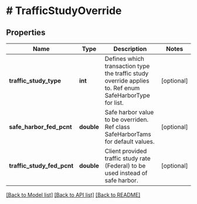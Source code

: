 # # TrafficStudyOverride

## Properties

Name | Type | Description | Notes
------------ | ------------- | ------------- | -------------
**traffic_study_type** | **int** | Defines which transaction type the traffic study override applies to.  Ref enum SafeHarborType for list. | [optional]
**safe_harbor_fed_pcnt** | **double** | Safe harbor value to be overriden.  Ref class SafeHarborTams for default values. | [optional]
**traffic_study_fed_pcnt** | **double** | Client provided traffic study rate (Federal) to be used instead of safe harbor. | [optional]

[[Back to Model list]](../../README.md#models) [[Back to API list]](../../README.md#endpoints) [[Back to README]](../../README.md)
